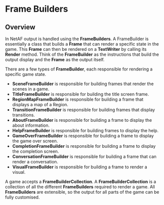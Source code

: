 # Frame Builders

## Overview
In NetAF output is handled using the **FrameBuilders**. A FrameBuilder is essentially a class that builds a **Frame** that can render a specific state in the game. This **Frame** can then be rendered on a **TextWriter** by calling its **Render** method. Think of the **FrameBuilder** as the instructions that build the output display and the **Frame** as the output itself.

There are a few types of **FrameBuilder**, each responsible for rendering a specific game state.
* **SceneFrameBuilder** is responsible for building frames that render the scenes in a game.
* **TitleFrameBuilder** is responsible for building the title screen frame.
* **RegionMapFrameBuilder** is responsible for building a frame that displays a map of a Region.
* **TransitionFrameBuilder** is responsible for building frames that display transitions.
* **AboutFrameBuilder** is responsible for building a frame to display the about information.
* **HelpFrameBuilder** is responsible for building frames to display the help.
* **GameOverFrameBuilder** is responsible for building a frame to display the game over screen.
* **CompletionFrameBuilder** is responsible for building a frame to display the completion screen.
* **ConversationFrameBuilder** is responsible for building a frame that can render a conversation.
* **VisualFrameBuilder** is responsible for building a frame to render a visual.

A game accepts a **FrameBuilderCollection**. A **FrameBuilderCollection** is a collection of all the different **FrameBuilders** required to render a game. All **FrameBuilders** are extensible, so the output for all parts of the game can be fully customised.

